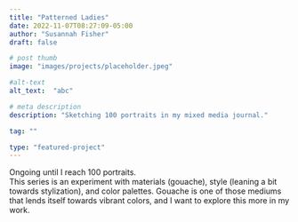 ```yaml
---
title: "Patterned Ladies"
date: 2022-11-07T08:27:09-05:00
author: "Susannah Fisher"
draft: false

# post thumb
image: "images/projects/placeholder.jpeg"

#alt-text
alt_text:  "abc"

# meta description
description: "Sketching 100 portraits in my mixed media journal."

tag: ""

type: "featured-project"
---
```


<figcaption>Ongoing until I reach 100 portraits.</figcaption>
This series is an experiment with materials (gouache), style (leaning a bit towards stylization), and color palettes. Gouache is one of those mediums that lends itself towards vibrant colors, and I want to explore this more in my work.

